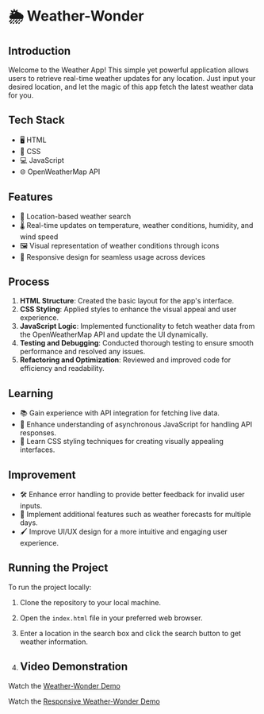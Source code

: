 # 🌦️ Weather-Wonder

## Introduction

Welcome to the Weather App! This simple yet powerful application allows users to retrieve real-time weather updates for any location. Just input your desired location, and let the magic of this app fetch the latest weather data for you.

## Tech Stack

- 🖥️ HTML
- 🎨 CSS
- 💻 JavaScript
- 🌐 OpenWeatherMap API

## Features

- 📍 Location-based weather search
- 🌡️ Real-time updates on temperature, weather conditions, humidity, and wind speed
- 🖼️ Visual representation of weather conditions through icons
- 📱 Responsive design for seamless usage across devices

## Process

1. **HTML Structure**: Created the basic layout for the app's interface.
2. **CSS Styling**: Applied styles to enhance the visual appeal and user experience.
3. **JavaScript Logic**: Implemented functionality to fetch weather data from the OpenWeatherMap API and update the UI dynamically.
4. **Testing and Debugging**: Conducted thorough testing to ensure smooth performance and resolved any issues.
5. **Refactoring and Optimization**: Reviewed and improved code for efficiency and readability.

## Learning

- 📚 Gain experience with API integration for fetching live data.
- 🔄 Enhance understanding of asynchronous JavaScript for handling API responses.
- 🎨 Learn CSS styling techniques for creating visually appealing interfaces.

## Improvement

- 🛠️ Enhance error handling to provide better feedback for invalid user inputs.
- 📅 Implement additional features such as weather forecasts for multiple days.
- 🖌️ Improve UI/UX design for a more intuitive and engaging user experience.

## Running the Project

To run the project locally:

1. Clone the repository to your local machine.
2. Open the `index.html` file in your preferred web browser.
3. Enter a location in the search box and click the search button to get weather information.

4. ## Video Demonstration

Watch the [Weather-Wonder Demo](https://github.com/Yosra697/Weather-Wonder/assets/83519787/7ebfe07e-9403-49db-b093-7a87e98980bd)

Watch the [Responsive Weather-Wonder Demo](https://github.com/Yosra697/Weather-Wonder/assets/83519787/250a035d-d6b1-4654-ac27-0622fc42cb51)





